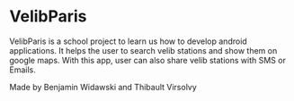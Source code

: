 # VelibParis

VelibParis is a school project to learn us how to develop android applications.
It helps the user to search velib stations and show them on google maps.
With this app, user can also share velib stations with SMS or Emails.

Made by Benjamin Widawski and Thibault Virsolvy
